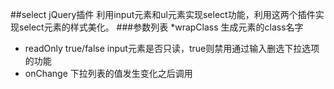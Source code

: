 ##select jQuery插件
利用input元素和ul元素实现select功能，利用这两个插件实现select元素的样式美化。
###参数列表
*wrapClass  生成元素的class名字
* readOnly true/false  input元素是否只读，true则禁用通过输入删选下拉选项的功能
* onChange 下拉列表的值发生变化之后调用
